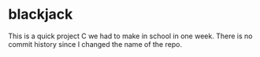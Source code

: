 # blackjack

This is a quick project C we had to make in school in one week. There is no commit history since I changed the name of the repo.
